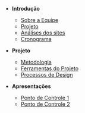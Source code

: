 - **Introdução**

  - [Sobre a Equipe](documentos/paginas/sobre/sobre.md)
  - [Projeto](documentos/paginas/projeto/siteEscolhido/siteEscolhido.md)
  - [Análises dos sites](documentos/paginas/resumos/resumos.md)
  - [Cronograma](documentos/paginas/cronograma/cronograma.md)

- **Projeto**

  - [Metodologia](documentos/paginas/projeto/metodologia/metodologia.md)
  - [Ferramentas do Projeto](documentos/paginas/projeto/ferramentasDoProjeto/ferramentasDoProjeto.md)
  - [Processos de Design](documentos/paginas/projeto/processoDeDesign/processoDeDesign.md)

- **Apresentações**

  - [Ponto de Controle 1](documentos/paginas/apresentacoes/aprensentacao1/apresentacao1.md)
  - [Ponto de Controle 2](documentos/paginas/projeto/paginaObras.md)
